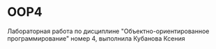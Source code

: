 # OOP4
Лабораторная работа по дисциплине "Объектно-ориентированное программирование" номер 4, выполнила Кубанова Ксения
